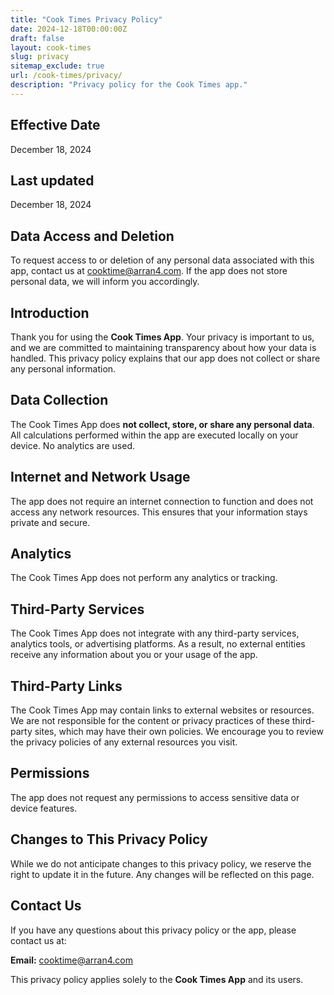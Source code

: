 ```yaml
---
title: "Cook Times Privacy Policy"
date: 2024-12-18T00:00:00Z
draft: false
layout: cook-times
slug: privacy
sitemap_exclude: true
url: /cook-times/privacy/
description: "Privacy policy for the Cook Times app."
---
```


## Effective Date
December 18, 2024

## Last updated
December 18, 2024

## Data Access and Deletion
To request access to or deletion of any personal data associated with this app, contact us at cooktime@arran4.com. If the app does not store personal data, we will inform you accordingly.

## Introduction
Thank you for using the **Cook Times App**. Your privacy is important to us, and we are committed to maintaining transparency about how your data is handled. This privacy policy explains that our app does not collect or share any personal information.

## Data Collection
The Cook Times App does **not collect, store, or share any personal data**. All calculations performed within the app are executed locally on your device. No analytics are used.

## Internet and Network Usage
The app does not require an internet connection to function and does not access any network resources. This ensures that your information stays private and secure.

## Analytics
The Cook Times App does not perform any analytics or tracking.

## Third-Party Services
The Cook Times App does not integrate with any third-party services, analytics tools, or advertising platforms. As a result, no external entities receive any information about you or your usage of the app.

## Third-Party Links
The Cook Times App may contain links to external websites or resources. We are not responsible for the content or privacy practices of these third-party sites, which may have their own policies. We encourage you to review the privacy policies of any external resources you visit.

## Permissions
The app does not request any permissions to access sensitive data or device features.

## Changes to This Privacy Policy
While we do not anticipate changes to this privacy policy, we reserve the right to update it in the future. Any changes will be reflected on this page.

## Contact Us
If you have any questions about this privacy policy or the app, please contact us at:

**Email:** [cooktime@arran4.com](mailto:cooktime@arran4.com)

This privacy policy applies solely to the **Cook Times App** and its users.
